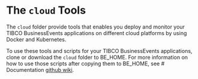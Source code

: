 # The `cloud` Tools

The `cloud` folder provide tools that enables you deploy and monitor your TIBCO BusinessEvents applications on different cloud platforms by using Docker and Kubernetes.   

To use these tools and scripts for your TIBCO BusinessEvents applications, clone or download the `cloud` folder to BE_HOME. For more information on how to use those scripts after copying them to BE_HOME, see # Documentation [github wiki](https://github.com/TIBCOSoftware/be-tools/wiki).
